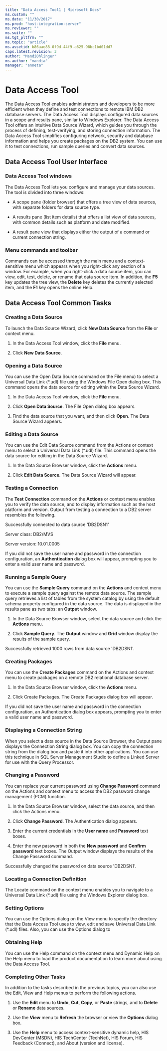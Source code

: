 ```yaml
---
title: "Data Access Tool1 | Microsoft Docs"
ms.custom: ""
ms.date: "11/30/2017"
ms.prod: "host-integration-server"
ms.reviewer: ""
ms.suite: ""
ms.tgt_pltfrm: ""
ms.topic: "article"
ms.assetid: b86aae88-0f9d-44f9-a625-98bc1bd01dd7
caps.latest.revision: 3
author: "MandiOhlinger"
ms.author: "mandia"
manager: "anneta"
---
```

# Data Access Tool
The Data Access Tool enables administrators and developers to be more efficient when they define and test connections to remote IBM DB2 database servers. The Data Access Tool displays configured data sources in a scope and results pane, similar to Windows Explorer. The Data Access Tool offers an intuitive Data Source Wizard, which guides you through the process of defining, test-verifying, and storing connection information. The Data Access Tool simplifies configuring network, security and database information and helps you create packages on the DB2 system. You can use it to test connections, run sample queries and convert data sources.  
  
## Data Access Tool User Interface  
  
### Data Access Tool windows  
 The Data Access Tool lets you configure and manage your data sources. The tool is divided into three windows:  
  
-   A scope pane (folder browser) that offers a tree view of data sources, with separate folders for data source type.  
  
-   A results pane (list item details) that offers a list view of data sources, with common details such as platform and date modified.  
  
-   A result pane view that displays either the output of a command or current connection string.  
  
### Menu commands and toolbar  
 Commands can be accessed through the main menu and a context-sensitive menu which appears when you right-click any section of a window. For example, when you right-click a data source item, you can view, edit, test, delete, or rename that data source item. In addition, the **F5** key updates the tree view, the **Delete** key deletes the currently selected item, and the **F1** key opens the online Help.  
  
## Data Access Tool Common Tasks  
  
### Creating a Data Source  
 To launch the Data Source Wizard, click **New Data Source** from the **File** or context menu.  
  
1.  In the Data Access Tool window, click the **File** menu.  
  
2.  Click **New Data Source**.  
  
### Opening a Data Source  
 You can use the Open Data Source command on the File menu) to select a Universal Data Link (*.udl) file using the Windows File Open dialog box. This command opens the data source for editing within the Data Source Wizard.  
  
1.  In the Data Access Tool window, click the **File** menu.  
  
2.  Click **Open Data Source**. The File Open dialog box appears.  
  
3.  Find the data source that you want, and then click **Open**. The Data Source Wizard appears.  
  
### Editing a Data Source  
 You can use the Edit Data Source command from the Actions or context menu to select a Universal Data Link (*.udl) file. This command opens the data source for editing in the Data Source Wizard.  
  
1.  In the Data Source Browser window, click the **Actions** menu.  
  
2.  Click **Edit Data Source**. The Data Source Wizard will appear.  
  
### Testing a Connection  
 The **Test Connection** command on the **Actions** or context menu enables you to verify the data source, and to display information such as the host platform and version. Output from testing a connection to a DB2 server resembles the following.  
  
 Successfully connected to data source 'DB2DSN1'  
  
 Server class: DB2/MVS  
  
 Server version: 10.01.0005  
  
 If you did not save the user name and password in the connection configuration, an **Authentication** dialog box will appear, prompting you to enter a valid user name and password.  
  
### Running a Sample Query  
 You can use the **Sample Query** command on the **Actions** and context menu to execute a sample query against the remote data source. The sample query retrieves a list of tables from the system catalog by using the default schema property configured in the data source. The data is displayed in the results pane as two tabs: an **Output** window.  
  
1.  In the Data Source Browser window, select the data source and click the **Actions** menu.  
  
2.  Click **Sample Query**. The **Output** window and **Grid** window display the results of the sample query.  
  
 Successfully retrieved 1000 rows from data source 'DB2DSN1'.  
  
### Creating Packages  
 You can use the **Create Packages** command on the Actions and context menu to create packages on a remote DB2 relational database server.  
  
1.  In the Data Source Browser window, click the **Actions** menu.  
  
2.  Click Create Packages. The Create Packages dialog box will appear.  
  
 If you did not save the user name and password in the connection configuration, an Authentication dialog box appears, prompting you to enter a valid user name and password.  
  
### Displaying a Connection String  
 When you select a data source in the Data Source Browser, the Output pane displays the Connection String dialog box. You can copy the connection string from the dialog box and paste it into other applications. You can use this technique in SQL Server Management Studio to define a Linked Server for use with the Query Processor.  
  
### Changing a Password  
 You can replace your current password using **Change Password** command on the Actions and context menu to access the DB2 password change management (PCM) function.  
  
1.  In the Data Source Browser window, select the data source, and then click the Actions menu.  
  
2.  Click **Change Password**. The Authentication dialog appears.  
  
3.  Enter the current credentials in the **User name** and **Password** text boxes.  
  
4.  Enter the new password in both the **New password** and **Confirm password** text boxes. The Output window displays the results of the Change Password command.  
  
 Successfully changed the password on data source 'DB2DSN1'.  
  
### Locating a Connection Definition  
 The Locate command on the context menu enables you to navigate to a Universal Data Link (*.udl) file using the Windows Explorer dialog box.  
  
### Setting Options  
 You can use the Options dialog on the View menu to specify the directory that the Data Access Tool uses to view, edit and save Universal Data Link (*.udl) files. Also, you can use the Options dialog to 
 
    
  
### Obtaining Help  
 You can use the Help command on the context menu and Dynamic Help on the Help menu to load the product documentation to learn more about using the Data Access Tool.  
  
### Completing Other Tasks  
 In addition to the tasks described in the previous topics, you can also use the Edit, View and Help menus to perform the following actions.  
  
1.  Use the **Edit** menu to **Undo**, **Cut**, **Copy**, or **Paste** strings, and to **Delete** or **Rename** data sources.  
  
2.  Use the **View** menu to **Refresh** the browser or view the **Options** dialog box.  
  
3.  Use the **Help** menu to access context-sensitive dynamic help, HIS DevCenter (MSDN), HIS TechCenter (TechNet), HIS Forum, HIS Feedback (Connect), and About (version and license).